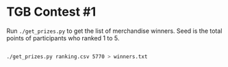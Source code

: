 # TGB Contest #1

Run `./get_prizes.py` to get the list of merchandise winners. Seed is the total points of participants who ranked 1 to 5.

```bash

./get_prizes.py ranking.csv 5770 > winners.txt

```
